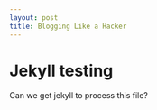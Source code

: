 ```yaml
---
layout: post
title: Blogging Like a Hacker
---
```


# Jekyll testing

Can we get jekyll to process this file?
